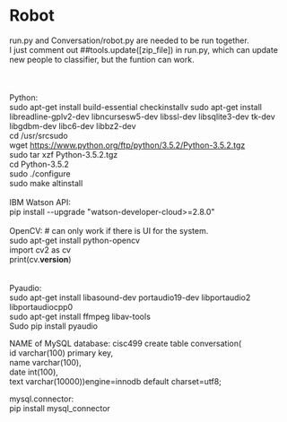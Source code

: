 # Robot<br>
run.py and Conversation/robot.py are needed to be run together.<br>
I just comment out ##tools.update([zip_file]) in run.py, which can update new people to classifier, but the funtion can work.<br>
<br>
<br>
<br>
Python:<br>
sudo apt-get install build-essential checkinstallv
sudo apt-get install libreadline-gplv2-dev libncursesw5-dev libssl-dev libsqlite3-dev tk-dev libgdbm-dev libc6-dev libbz2-dev<br>
cd /usr/srcsudo <br>
wget https://www.python.org/ftp/python/3.5.2/Python-3.5.2.tgz<br>
sudo tar xzf Python-3.5.2.tgz<br>
cd Python-3.5.2 <br>
sudo ./configure <br>
sudo make altinstall<br>
<br>
IBM Watson API:<br>
pip install --upgrade "watson-developer-cloud>=2.8.0"<br>
<br>
OpenCV: # can only work if there is UI for the system.<br>
sudo apt-get install python-opencv<br>
import cv2 as cv<br>
print(cv.__version__)<br>
<br>
<br>
Pyaudio:<br>
sudo apt-get install libasound-dev portaudio19-dev libportaudio2 libportaudiocpp0<br>
sudo apt-get install ffmpeg libav-tools<br>
Sudo pip install pyaudio<br>

NAME of MySQL database: cisc499
create table conversation(<br>
id varchar(100) primary key,<br>
name varchar(100),<br>
date int(100),<br>
text varchar(10000))engine=innodb default charset=utf8;

mysql.connector:<br>
pip install mysql_connector<br>


